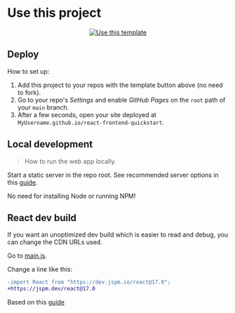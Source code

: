 # Use this project

<div align="center">

[![Use this template](https://img.shields.io/badge/Generate-Use_this_template-2ea44f?style=for-the-badge)](https://github.com/MichaelCurrin/react-frontend-quickstart/generate)

</div>


## Deploy

How to set up:

1. Add this project to your repos with the template button above (no need to fork).
1. Go to your repo's _Settings_ and enable _GitHub Pages_ on the `root` path of your `main` branch.
1. After a few seconds, open your site deployed at `MyUsername.github.io/react-frontend-quickstart`.


## Local development
> How to run the web app locally.

Start a static server in the repo root. See recommended server options in this [guide](https://gist.github.com/MichaelCurrin/1a6116a4e0918c8468dc7e1a701a5f95).

No need for installing Node or running NPM!


## React dev build

If you want an unoptimized dev build which is easier to read and debug, you can change the CDN URLs used.

Go to [main.js](/assets/js/main.js).

Change a line like this:

```diff
-import React from "https://dev.jspm.io/react@17.0";
+https://jspm.dev/react@17.0
```

Based on this [guide](https://michaelcurrin.github.io/dev-resources/resources/javascript/cdns/jspm.html)

